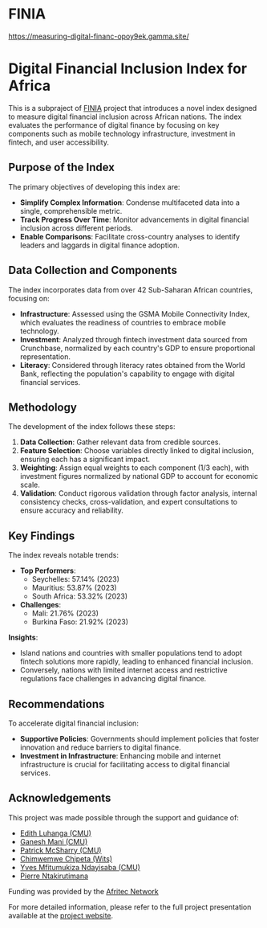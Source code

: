 # FINIA


https://measuring-digital-financ-opoy9ek.gamma.site/

# Digital Financial Inclusion Index for Africa

This is a subpraject of [FINIA](https://www.africa.engineering.cmu.edu/research/finia.html) project that introduces a novel index designed to measure digital financial inclusion across African nations. The index evaluates the performance of digital finance by focusing on key components such as mobile technology infrastructure, investment in fintech, and user accessibility.

## Purpose of the Index

The primary objectives of developing this index are:

- **Simplify Complex Information**: Condense multifaceted data into a single, comprehensible metric.
- **Track Progress Over Time**: Monitor advancements in digital financial inclusion across different periods. 
- **Enable Comparisons**: Facilitate cross-country analyses to identify leaders and laggards in digital finance adoption.

## Data Collection and Components

The index incorporates data from over 42 Sub-Saharan African countries, focusing on:

- **Infrastructure**: Assessed using the GSMA Mobile Connectivity Index, which evaluates the readiness of countries to embrace mobile technology.
- **Investment**: Analyzed through fintech investment data sourced from Crunchbase, normalized by each country's GDP to ensure proportional representation.
- **Literacy**: Considered through literacy rates obtained from the World Bank, reflecting the population's capability to engage with digital financial services.

## Methodology

The development of the index follows these steps:

1. **Data Collection**: Gather relevant data from credible sources.
2. **Feature Selection**: Choose variables directly linked to digital inclusion, ensuring each has a significant impact.
3. **Weighting**: Assign equal weights to each component (1/3 each), with investment figures normalized by national GDP to account for economic scale.
4. **Validation**: Conduct rigorous validation through factor analysis, internal consistency checks, cross-validation, and expert consultations to ensure accuracy and reliability.

## Key Findings

The index reveals notable trends:

- **Top Performers**:
  - Seychelles: 57.14% (2023)
  - Mauritius: 53.87% (2023)
  - South Africa: 53.32% (2023)
- **Challenges**:
  - Mali: 21.76% (2023)
  - Burkina Faso: 21.92% (2023)

**Insights**:

- Island nations and countries with smaller populations tend to adopt fintech solutions more rapidly, leading to enhanced financial inclusion.
- Conversely, nations with limited internet access and restrictive regulations face challenges in advancing digital finance.

## Recommendations

To accelerate digital financial inclusion:

- **Supportive Policies**: Governments should implement policies that foster innovation and reduce barriers to digital finance.
- **Investment in Infrastructure**: Enhancing mobile and internet infrastructure is crucial for facilitating access to digital financial services.

## Acknowledgements

This project was made possible through the support and guidance of:

- [Edith Luhanga (CMU)](https://www.africa.engineering.cmu.edu/about/contact/directory/bios/luhanga-edith.html)
- [Ganesh Mani (CMU)](https://scholars.cmu.edu/11206-ganesh-mani)
- [Patrick McSharry (CMU)](https://engineering.cmu.edu/directory/bios/mcsharry-patrick.html)
- [Chimwemwe Chipeta (Wits)](https://www.wits.ac.za/people/academic-a-z-listing/c/chimwemwechipetawitsacza/)
- [Yves Mfitumukiza Ndayisaba (CMU)](https://www.linkedin.com/in/yves-mfitumukiza-ndayisaba/)
- [Pierre Ntakirutimana](https://www.linkedin.com/in/pierre-ntakirutimana-b784ba186/)

Funding was provided by the [Afritec Network](https://measuring-digital-financ-opoy9ek.gamma.site/)


For more detailed information, please refer to the full project presentation available at the [project website](https://measuring-digital-financ-opoy9ek.gamma.site/). 
